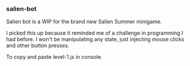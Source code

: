 ### salien-bot

Salien bot is a WIP for the brand new Salien Summer minigame.

I picked this up because it reminded me of a challenge in programming I had before. I won't be manipulating any state, just injecting mouse clicks and other button presses.

To copy and paste level-1.js in console.
